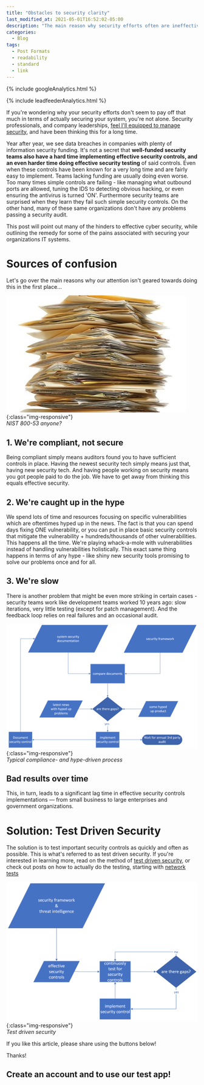 ```yaml
---
title: "Obstacles to security clarity"
last_modified_at: 2021-05-01T16:52:02-05:00
description: "The main reason why security efforts often are ineffective and expensive"
categories:
  - Blog
tags:
  - Post Formats
  - readability
  - standard
  - link
---
```

<!-- Google analytics -->
{% include googleAnalytics.html %}
<!-- leadfeeder analytics -->
{% include leadfeederAnalytics.html %}

If you're wondering why your security efforts don't seem to pay off that much in terms of actually securing your system, you're not alone. Security professionals, and company leaderships, [feel I'll equipped to manage security](https://www.isc2.org/-/media/B7E003F79E1D4043A0E74A57D5B6F33E.ashx), and have been thinking this for a long time. 

<!-- ## Data breaches everywhere -->
Year after year, we see data breaches in companies with plenty of information security funding. It's not a secret that **well-funded security teams also have a hard time implementing effective security controls, and an even harder time doing effective security testing** of said controls. Even when these controls have been known for a very long time and are fairly easy to implement. Teams lacking funding are usually doing even worse. Too many times simple controls are failing - like managing what outbound ports are allowed, tuning the IDS to detecting obvious hacking, or even ensuring the antivirus is turned 'ON'. Furthermore security teams are surprised when they learn they fail such simple security controls. On the other hand, many of these same organizations don't have any problems passing a security audit.

<!-- Why are there breaches in companies that have great security tools, funding, and pass security compliance audits year after year? -->

This post will point out many of the hinders to effective cyber security, while outlining the remedy for some of the pains associated with securing your organizations IT systems.

# Sources of confusion
Let's go over the main reasons why our attention isn't geared towards doing this in the first place...

![compliance](/assets/images/2021-03-01/paper-stack.jpeg){:class="img-responsive"}  
*NIST 800-53 anyone?*

## 1. We're compliant, not secure
Being compliant simply means auditors found you to have sufficient controls in place. Having the newest security tech simply means just that, having new security tech. And having people working on security means you got people paid to do the job. We have to get away from thinking this equals effective security. 

## 2. We're caught up in the hype
We spend lots of time and resources focusing on specific vulnerabilities which are oftentimes hyped up in the news. The fact is that you can spend days fixing ONE vulnerability, or you can put in place basic security controls that mitigate the vulnerability + hundreds/thousands of other vulnerabilities. This happens all the time. We're playing whack-a-mole with vulnerabilities instead of handling vulnerabilities holistically. This exact same thing happens in terms of any hype - like shiny new security tools promising to solve our problems once and for all.

## 3. We're slow
There is another problem that might be even more striking in certain cases - security teams work like development teams worked 10 years ago: slow iterations, very little testing (except for patch management). And the feedback loop relies on real failures and an occasional audit.

![compliance and hype driven process](/assets/images/2021-03-01/static-security.png){:class="img-responsive"}  
*Typical compliance- and hype-driven process*

## Bad results over time
This, in turn, leads to a significant lag time in effective security controls implementations — from small business to large enterprises and government organizations.

# Solution: Test Driven Security
The solution is to test important security controls as quickly and often as possible. This is what's referred to as test driven security. If you're interested in learning more, read on the method of [test driven security](2021-03-01-why-test-driven-security.md), or check out posts on how to actually do the testing, starting with [network tests](2021-03-08-network-security-tests-guide.md)

![test driven security](/assets/images/2021-03-01/test-driven-security.png){:class="img-responsive"}  
*Test driven security*

If you like this article, please share using the buttons below!

Thanks!

## Create an account and to use our test app!  
<script charset="utf-8" type="text/javascript" src="//js.hsforms.net/forms/shell.js"></script>
<script>
  hbspt.forms.create({
	portalId: "8898112",
	formId: "2b1cfdb3-6618-4dd8-86e4-4786274c0d38"
});
</script>

[create account]: #create-an-account-and-start-testing